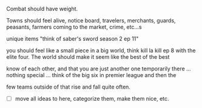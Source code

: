 Combat should have weight.

Towns should feel alive, notice board, travelers, merchants, guards, peasants, farmers coming to the market, crime, etc...s

unique items "think of saber's sword season 2 ep 11"  

you should feel like a small piece in a big world, think kill la kill ep 8 with the elite four. The world should make it seem like the best of the best

know of each other, and that you are just another one temporarily there ... nothing special ... think of the big six in premier league and then the

few teams outside of that rise and fall quite often.

- [ ] move all ideas to here, categorize them, make them nice, etc.
